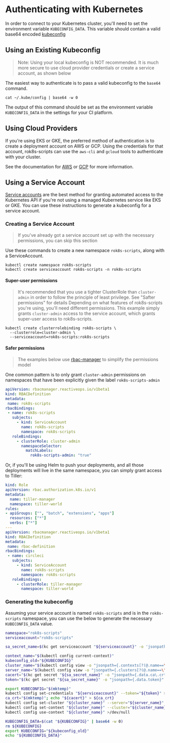 # Authenticating with Kubernetes

In order to connect to your Kubernetes cluster, you'll need to set the environment
variable `KUBECONFIG_DATA`. This variable should contain a valid base64 encoded
[kubeconfig](https://kubernetes.io/docs/concepts/configuration/organize-cluster-access-kubeconfig/)

## Using an Existing Kubeconfig
> Note: Using your local kubeconfig is NOT recommended. It is much more secure
> to use cloud provider credentials or create a service account, as shown below

The easiest way to authenticate is to pass a valid kubeconfig to the `base64` command.

```
cat ~/.kube/config | base64 -w 0
```

The output of this command should be set as the environment variable `KUBECONFIG_DATA`
in the settings for your CI platform.

## Using Cloud Providers
If you're using EKS or GKE, the preferred method of authentication is to create a deployment
account on AWS or GCP. Using the credentials for that account, rok8s-scripts can use the
`aws-cli` and `gcloud` tools to authenticate with your cluster.

See the documentation for [AWS](aws.md) or [GCP](gcp.md) for more information.

## Using a Service Account
[Service accounts](https://kubernetes.io/docs/reference/access-authn-authz/service-accounts-admin/)
are the best method for granting automated access to the Kubernetes API if you're not using
a managed Kubernetes service like EKS or GKE. You can use
these instructions to generate a kubeconfig for a service account.

### Creating a Service Account
> If you've already got a service account set up with the necessary permissions,
> you can skip this section

Use these commands to create a new namespace `rok8s-scripts`, along with a ServiceAccount.
```
kubectl create namespace rok8s-scripts
kubectl create serviceaccount rok8s-scripts -n rok8s-scripts
```

#### Super-user permissions
> It's recommended that you use a tighter ClusterRole than `cluster-admin` in order
> to follow the principle of least privilege. See "Safter permissions" for details
Depending on what features of rok8s-scripts you're using, you'll need different permissions.
This example simply grants `cluster-admin` access to the service account, which grants
super-user access to rok8s-scripts.
```
kubectl create clusterrolebinding rok8s-scripts \
  --clusterrole=cluster-admin \
  --serviceaccount=rok8s-scripts:rok8s-scripts
```

#### Safer permissions
> The examples below use [rbac-manager](https://github.com/reactiveops/rbac-manager)
> to simplify the permissions model

One common pattern is to only grant `cluster-admin` permissions on namespaces that
have been explicitly given the label `rok8s-scripts-admin`

```yaml
apiVersion: rbacmanager.reactiveops.io/v1beta1
kind: RBACDefinition
metadata:
 name: rok8s-scripts
rbacBindings:
 - name: rok8s-scripts
   subjects:
     - kind: ServiceAccount
       name: rok8s-scripts
       namespace: rok8s-scripts
   roleBindings:
     - clusterRole: cluster-admin
       namespaceSelector:
         matchLabels:
           rok8s-scripts-admin: "true"
```

Or, if you'll be using Helm to push your deployments, and all those deployments will live
in the same namespace, you can simply grant access to Tiller:

```yaml
kind: Role
apiVersion: rbac.authorization.k8s.io/v1
metadata:
  name: tiller-manager
  namespace: tiller-world
rules:
- apiGroups: ["", "batch", "extensions", "apps"]
  resources: ["*"]
  verbs: ["*"]
---
apiVersion: rbacmanager.reactiveops.io/v1beta1
kind: RBACDefinition
metadata:
 name: rbac-definition
rbacBindings:
 - name: circleci
   subjects:
     - kind: ServiceAccount
       name: rok8s-scripts
       namespace: rok8s-scripts
   roleBindings:
     - clusterRole: tiller-manager
       namespace: tiller-world
```

### Generating the kubeconfig
Assuming your service account is named `rok8s-scripts` and is in the `rok8s-scripts` namespace,
you can use the below to generate the necessary `KUBECONFIG_DATA` value.

```bash
namespace="rok8s-scripts"
serviceaccount="rok8s-scripts"

sa_secret_name=$(kc get serviceaccount "${serviceaccount}" -o 'jsonpath={.secrets[0].name}')

context_name="$(kubectl config current-context)"
kubeconfig_old="${KUBECONFIG}"
cluster_name="$(kubectl config view -o "jsonpath={.contexts[?(@.name==\"${context_name}\")].context.cluster}")"
server_name="$(kubectl config view -o "jsonpath={.clusters[?(@.name==\"${cluster_name}\")].cluster.server}")"
cacert="$(kc get secret "${sa_secret_name}" -o "jsonpath={.data.ca\.crt}" | base64 --decode)"
token="$(kc get secret "${sa_secret_name}" -o "jsonpath={.data.token}" | base64 --decode)"

export KUBECONFIG="$(mktemp)"
kubectl config set-credentials "${serviceaccount}" --token="${token}" >/dev/null
ca_crt="$(mktemp)"; echo "${cacert}" > ${ca_crt}
kubectl config set-cluster "${cluster_name}" --server="${server_name}" --certificate-authority="$ca_crt" --embed-certs >/dev/null
kubectl config set-context "${cluster_name}" --cluster="${cluster_name}" --user="${serviceaccount}" >/dev/null
kubectl config use-context "${cluster_name}" >/dev/null

KUBECONFIG_DATA=$(cat "${KUBECONFIG}" | base64 -w 0)
rm ${KUBECONFIG}
export KUBECONFIG="${kubeconfig_old}"
echo "${KUBECONFIG_DATA}"
```
